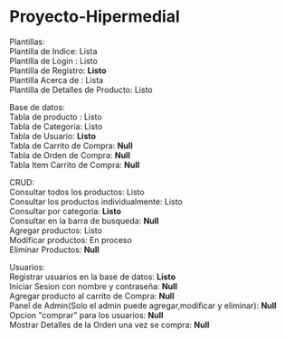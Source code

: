 # Proyecto-Hipermedial

Plantillas:<br>
Plantilla de Indice: Lista<br>
Plantilla de Login : Listo<br>
Plantilla de Registro: <strong>Listo</strong><br>
Plantilla Acerca de : Lista<br>
Plantilla de Detalles de Producto: Listo<br>

Base de datos:<br>
Tabla de producto : Listo<br>
Tabla de Categoria: Listo<br>
Tabla de Usuario: <strong>Listo</strong><br>
Tabla de Carrito de Compra: <strong>Null</strong><br>
Tabla de Orden de Compra: <strong>Null</strong><br>
Tabla Item Carrito de Compra: <strong>Null</strong><br>

CRUD:<br>
Consultar todos los productos: Listo<br>
Consultar los productos individualmente: Listo<br>
Consultar por categoria: <strong>Listo</strong><br>
Consultar en la barra de busqueda: <strong>Null</strong><br>
Agregar productos: Listo<br>
Modificar productos: En proceso<br>
Eliminar Productos: <strong>Null</strong><br>

Usuarios:<br>
Registrar usuarios en la base de datos: <strong>Listo</strong><br>
Iniciar Sesion con nombre y contraseña: <strong>Null</strong><br>
Agregar producto al carrito de Compra: <strong>Null</strong><br>
Panel de Admin(Solo el admin puede agregar,modificar y eliminar): <strong>Null</strong><br>
Opcion "comprar" para los usuarios: <strong>Null</strong><br>
Mostrar Detalles de la Orden una vez se compra: <strong>Null</strong><br>



 
